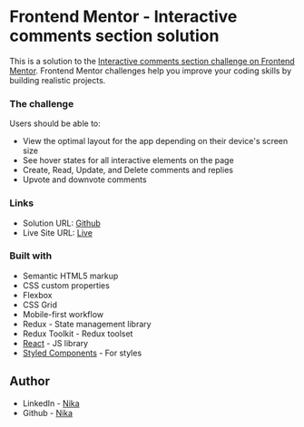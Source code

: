 # Frontend Mentor - Interactive comments section solution

This is a solution to the [Interactive comments section challenge on Frontend Mentor](https://www.frontendmentor.io/challenges/interactive-comments-section-iG1RugEG9). Frontend Mentor challenges help you improve your coding skills by building realistic projects.

### The challenge

Users should be able to:

- View the optimal layout for the app depending on their device's screen size
- See hover states for all interactive elements on the page
- Create, Read, Update, and Delete comments and replies
- Upvote and downvote comments

### Links

- Solution URL: [Github](https://github.com/Nikkakko/interactive-comments-section)
- Live Site URL: [Live](https://resplendent-lebkuchen-7b91df.netlify.app/)

### Built with

- Semantic HTML5 markup
- CSS custom properties
- Flexbox
- CSS Grid
- Mobile-first workflow
- Redux - State management library
- Redux Toolkit - Redux toolset
- [React](https://reactjs.org/) - JS library
- [Styled Components](https://styled-components.com/) - For styles

## Author

- LinkedIn - [Nika](https://www.linkedin.com/in/nika-kopadze-78a217256/)
- Github - [Nika](https://github.com/Nikkakko)
